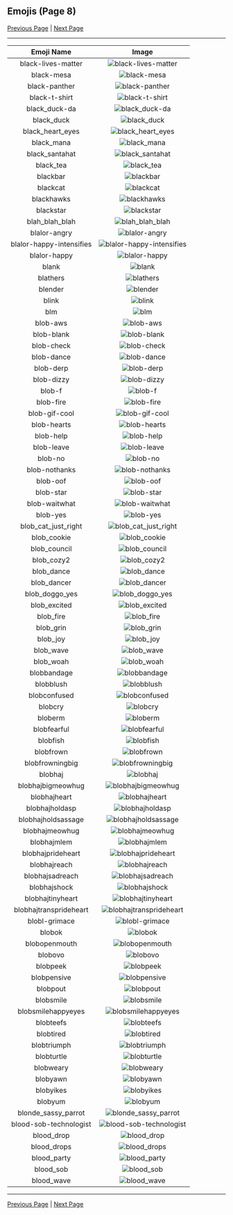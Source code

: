 
  ## Emojis (Page 8)

  [Previous Page](/docs/hashicorp/page-b-0007.md)
   | [Next Page](/docs/hashicorp/page-b-0009.md)

  <hr />

  |Emoji Name|Image|
  | :-: | :-: |
  |black-lives-matter| ![black-lives-matter](/emojis/hashicorp/black-lives-matter.png)|
  |black-mesa| ![black-mesa](/emojis/hashicorp/black-mesa.png)|
  |black-panther| ![black-panther](/emojis/hashicorp/black-panther.png)|
  |black-t-shirt| ![black-t-shirt](/emojis/hashicorp/black-t-shirt.png)|
  |black_duck-da| ![black_duck-da](/emojis/hashicorp/black_duck-da.png)|
  |black_duck| ![black_duck](/emojis/hashicorp/black_duck.jpg)|
  |black_heart_eyes| ![black_heart_eyes](/emojis/hashicorp/black_heart_eyes.png)|
  |black_mana| ![black_mana](/emojis/hashicorp/black_mana.png)|
  |black_santahat| ![black_santahat](/emojis/hashicorp/black_santahat.png)|
  |black_tea| ![black_tea](/emojis/hashicorp/black_tea.png)|
  |blackbar| ![blackbar](/emojis/hashicorp/blackbar.jpg)|
  |blackcat| ![blackcat](/emojis/hashicorp/blackcat.jpg)|
  |blackhawks| ![blackhawks](/emojis/hashicorp/blackhawks.png)|
  |blackstar| ![blackstar](/emojis/hashicorp/blackstar.png)|
  |blah_blah_blah| ![blah_blah_blah](/emojis/hashicorp/blah_blah_blah.gif)|
  |blalor-angry| ![blalor-angry](/emojis/hashicorp/blalor-angry.png)|
  |blalor-happy-intensifies| ![blalor-happy-intensifies](/emojis/hashicorp/blalor-happy-intensifies.gif)|
  |blalor-happy| ![blalor-happy](/emojis/hashicorp/blalor-happy.png)|
  |blank| ![blank](/emojis/hashicorp/blank.gif)|
  |blathers| ![blathers](/emojis/hashicorp/blathers.png)|
  |blender| ![blender](/emojis/hashicorp/blender.gif)|
  |blink| ![blink](/emojis/hashicorp/blink.gif)|
  |blm| ![blm](/emojis/hashicorp/blm.png)|
  |blob-aws| ![blob-aws](/emojis/hashicorp/blob-aws.png)|
  |blob-blank| ![blob-blank](/emojis/hashicorp/blob-blank.png)|
  |blob-check| ![blob-check](/emojis/hashicorp/blob-check.png)|
  |blob-dance| ![blob-dance](/emojis/hashicorp/blob-dance.gif)|
  |blob-derp| ![blob-derp](/emojis/hashicorp/blob-derp.png)|
  |blob-dizzy| ![blob-dizzy](/emojis/hashicorp/blob-dizzy.png)|
  |blob-f| ![blob-f](/emojis/hashicorp/blob-f.png)|
  |blob-fire| ![blob-fire](/emojis/hashicorp/blob-fire.gif)|
  |blob-gif-cool| ![blob-gif-cool](/emojis/hashicorp/blob-gif-cool.gif)|
  |blob-hearts| ![blob-hearts](/emojis/hashicorp/blob-hearts.gif)|
  |blob-help| ![blob-help](/emojis/hashicorp/blob-help.png)|
  |blob-leave| ![blob-leave](/emojis/hashicorp/blob-leave.gif)|
  |blob-no| ![blob-no](/emojis/hashicorp/blob-no.png)|
  |blob-nothanks| ![blob-nothanks](/emojis/hashicorp/blob-nothanks.png)|
  |blob-oof| ![blob-oof](/emojis/hashicorp/blob-oof.png)|
  |blob-star| ![blob-star](/emojis/hashicorp/blob-star.png)|
  |blob-waitwhat| ![blob-waitwhat](/emojis/hashicorp/blob-waitwhat.png)|
  |blob-yes| ![blob-yes](/emojis/hashicorp/blob-yes.png)|
  |blob_cat_just_right| ![blob_cat_just_right](/emojis/hashicorp/blob_cat_just_right.png)|
  |blob_cookie| ![blob_cookie](/emojis/hashicorp/blob_cookie.png)|
  |blob_council| ![blob_council](/emojis/hashicorp/blob_council.png)|
  |blob_cozy2| ![blob_cozy2](/emojis/hashicorp/blob_cozy2.png)|
  |blob_dance| ![blob_dance](/emojis/hashicorp/blob_dance.gif)|
  |blob_dancer| ![blob_dancer](/emojis/hashicorp/blob_dancer.gif)|
  |blob_doggo_yes| ![blob_doggo_yes](/emojis/hashicorp/blob_doggo_yes.png)|
  |blob_excited| ![blob_excited](/emojis/hashicorp/blob_excited.gif)|
  |blob_fire| ![blob_fire](/emojis/hashicorp/blob_fire.gif)|
  |blob_grin| ![blob_grin](/emojis/hashicorp/blob_grin.png)|
  |blob_joy| ![blob_joy](/emojis/hashicorp/blob_joy.png)|
  |blob_wave| ![blob_wave](/emojis/hashicorp/blob_wave.gif)|
  |blob_woah| ![blob_woah](/emojis/hashicorp/blob_woah.png)|
  |blobbandage| ![blobbandage](/emojis/hashicorp/blobbandage.png)|
  |blobblush| ![blobblush](/emojis/hashicorp/blobblush.png)|
  |blobconfused| ![blobconfused](/emojis/hashicorp/blobconfused.png)|
  |blobcry| ![blobcry](/emojis/hashicorp/blobcry.png)|
  |bloberm| ![bloberm](/emojis/hashicorp/bloberm.png)|
  |blobfearful| ![blobfearful](/emojis/hashicorp/blobfearful.png)|
  |blobfish| ![blobfish](/emojis/hashicorp/blobfish.png)|
  |blobfrown| ![blobfrown](/emojis/hashicorp/blobfrown.png)|
  |blobfrowningbig| ![blobfrowningbig](/emojis/hashicorp/blobfrowningbig.png)|
  |blobhaj| ![blobhaj](/emojis/hashicorp/blobhaj.png)|
  |blobhajbigmeowhug| ![blobhajbigmeowhug](/emojis/hashicorp/blobhajbigmeowhug.png)|
  |blobhajheart| ![blobhajheart](/emojis/hashicorp/blobhajheart.png)|
  |blobhajholdasp| ![blobhajholdasp](/emojis/hashicorp/blobhajholdasp.png)|
  |blobhajholdsassage| ![blobhajholdsassage](/emojis/hashicorp/blobhajholdsassage.png)|
  |blobhajmeowhug| ![blobhajmeowhug](/emojis/hashicorp/blobhajmeowhug.png)|
  |blobhajmlem| ![blobhajmlem](/emojis/hashicorp/blobhajmlem.png)|
  |blobhajprideheart| ![blobhajprideheart](/emojis/hashicorp/blobhajprideheart.png)|
  |blobhajreach| ![blobhajreach](/emojis/hashicorp/blobhajreach.png)|
  |blobhajsadreach| ![blobhajsadreach](/emojis/hashicorp/blobhajsadreach.png)|
  |blobhajshock| ![blobhajshock](/emojis/hashicorp/blobhajshock.png)|
  |blobhajtinyheart| ![blobhajtinyheart](/emojis/hashicorp/blobhajtinyheart.png)|
  |blobhajtransprideheart| ![blobhajtransprideheart](/emojis/hashicorp/blobhajtransprideheart.png)|
  |blobl-grimace| ![blobl-grimace](/emojis/hashicorp/blobl-grimace.gif)|
  |blobok| ![blobok](/emojis/hashicorp/blobok.png)|
  |blobopenmouth| ![blobopenmouth](/emojis/hashicorp/blobopenmouth.png)|
  |blobovo| ![blobovo](/emojis/hashicorp/blobovo.png)|
  |blobpeek| ![blobpeek](/emojis/hashicorp/blobpeek.png)|
  |blobpensive| ![blobpensive](/emojis/hashicorp/blobpensive.png)|
  |blobpout| ![blobpout](/emojis/hashicorp/blobpout.png)|
  |blobsmile| ![blobsmile](/emojis/hashicorp/blobsmile.png)|
  |blobsmilehappyeyes| ![blobsmilehappyeyes](/emojis/hashicorp/blobsmilehappyeyes.png)|
  |blobteefs| ![blobteefs](/emojis/hashicorp/blobteefs.png)|
  |blobtired| ![blobtired](/emojis/hashicorp/blobtired.png)|
  |blobtriumph| ![blobtriumph](/emojis/hashicorp/blobtriumph.png)|
  |blobturtle| ![blobturtle](/emojis/hashicorp/blobturtle.png)|
  |blobweary| ![blobweary](/emojis/hashicorp/blobweary.png)|
  |blobyawn| ![blobyawn](/emojis/hashicorp/blobyawn.png)|
  |blobyikes| ![blobyikes](/emojis/hashicorp/blobyikes.png)|
  |blobyum| ![blobyum](/emojis/hashicorp/blobyum.png)|
  |blonde_sassy_parrot| ![blonde_sassy_parrot](/emojis/hashicorp/blonde_sassy_parrot.gif)|
  |blood-sob-technologist| ![blood-sob-technologist](/emojis/hashicorp/blood-sob-technologist.png)|
  |blood_drop| ![blood_drop](/emojis/hashicorp/blood_drop.png)|
  |blood_drops| ![blood_drops](/emojis/hashicorp/blood_drops.png)|
  |blood_party| ![blood_party](/emojis/hashicorp/blood_party.png)|
  |blood_sob| ![blood_sob](/emojis/hashicorp/blood_sob.png)|
  |blood_wave| ![blood_wave](/emojis/hashicorp/blood_wave.png)|

  <hr/>
  
  [Previous Page](/docs/hashicorp/page-b-0007.md)
   | [Next Page](/docs/hashicorp/page-b-0009.md)